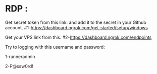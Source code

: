# RDP : 

Get secret token from this link. and add it to the secret in your Github account.
#1-https://dashboard.ngrok.com/get-started/setup/windows

Get your VPS link from this.
#2-https://dashboard.ngrok.com/endpoints


Try to logging with this username and password:

1-runneradmin

2-P@ssw0rd!
